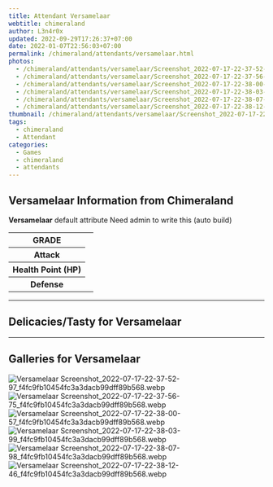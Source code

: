 ```yaml
---
title: Attendant Versamelaar
webtitle: chimeraland
author: L3n4r0x
updated: 2022-09-29T17:26:37+07:00
date: 2022-01-07T22:56:03+07:00
permalink: /chimeraland/attendants/versamelaar.html
photos:
  - /chimeraland/attendants/versamelaar/Screenshot_2022-07-17-22-37-52-97_f4fc9fb10454fc3a3dacb99dff89b568.webp
  - /chimeraland/attendants/versamelaar/Screenshot_2022-07-17-22-37-56-75_f4fc9fb10454fc3a3dacb99dff89b568.webp
  - /chimeraland/attendants/versamelaar/Screenshot_2022-07-17-22-38-00-57_f4fc9fb10454fc3a3dacb99dff89b568.webp
  - /chimeraland/attendants/versamelaar/Screenshot_2022-07-17-22-38-03-99_f4fc9fb10454fc3a3dacb99dff89b568.webp
  - /chimeraland/attendants/versamelaar/Screenshot_2022-07-17-22-38-07-98_f4fc9fb10454fc3a3dacb99dff89b568.webp
  - /chimeraland/attendants/versamelaar/Screenshot_2022-07-17-22-38-12-46_f4fc9fb10454fc3a3dacb99dff89b568.webp
thumbnail: /chimeraland/attendants/versamelaar/Screenshot_2022-07-17-22-37-52-97_f4fc9fb10454fc3a3dacb99dff89b568.webp
tags:
  - chimeraland
  - Attendant
categories:
  - Games
  - chimeraland
  - attendants
---
```


<section id="bootstrap-wrapper"><link rel="stylesheet" href="https://rawcdn.githack.com/dimaslanjaka/Web-Manajemen/0c3b5aa1813bd4abcd2c11bf3e37928b15c28664/css/bootstrap-5-3-0-alpha3-wrapper.css"/><h2 id="attribute">Versamelaar Information from Chimeraland</h2><p><b>Versamelaar</b> default attribute Need admin to write this (auto build)<table><tr><th>GRADE</th><td></td></tr><tr><th>Attack</th><td></td></tr><tr><th>Health Point (HP)</th><td></td></tr><tr><th>Defense</th><td></td></tr></table></p><hr/><h2 id="delicacies">Delicacies/Tasty for Versamelaar</h2><div class="bg-dark text-light"></div><hr/><div id="gallery"><h2>Galleries for Versamelaar</h2><div class="row"><div class="col-lg-6 col-12"><img src="/chimeraland/attendants/versamelaar/Screenshot_2022-07-17-22-37-52-97_f4fc9fb10454fc3a3dacb99dff89b568.webp" alt="Versamelaar Screenshot_2022-07-17-22-37-52-97_f4fc9fb10454fc3a3dacb99dff89b568.webp"/></div><div class="col-lg-6 col-12"><img src="/chimeraland/attendants/versamelaar/Screenshot_2022-07-17-22-37-56-75_f4fc9fb10454fc3a3dacb99dff89b568.webp" alt="Versamelaar Screenshot_2022-07-17-22-37-56-75_f4fc9fb10454fc3a3dacb99dff89b568.webp"/></div><div class="col-lg-6 col-12"><img src="/chimeraland/attendants/versamelaar/Screenshot_2022-07-17-22-38-00-57_f4fc9fb10454fc3a3dacb99dff89b568.webp" alt="Versamelaar Screenshot_2022-07-17-22-38-00-57_f4fc9fb10454fc3a3dacb99dff89b568.webp"/></div><div class="col-lg-6 col-12"><img src="/chimeraland/attendants/versamelaar/Screenshot_2022-07-17-22-38-03-99_f4fc9fb10454fc3a3dacb99dff89b568.webp" alt="Versamelaar Screenshot_2022-07-17-22-38-03-99_f4fc9fb10454fc3a3dacb99dff89b568.webp"/></div><div class="col-lg-6 col-12"><img src="/chimeraland/attendants/versamelaar/Screenshot_2022-07-17-22-38-07-98_f4fc9fb10454fc3a3dacb99dff89b568.webp" alt="Versamelaar Screenshot_2022-07-17-22-38-07-98_f4fc9fb10454fc3a3dacb99dff89b568.webp"/></div><div class="col-lg-6 col-12"><img src="/chimeraland/attendants/versamelaar/Screenshot_2022-07-17-22-38-12-46_f4fc9fb10454fc3a3dacb99dff89b568.webp" alt="Versamelaar Screenshot_2022-07-17-22-38-12-46_f4fc9fb10454fc3a3dacb99dff89b568.webp"/></div></div></div></section>
